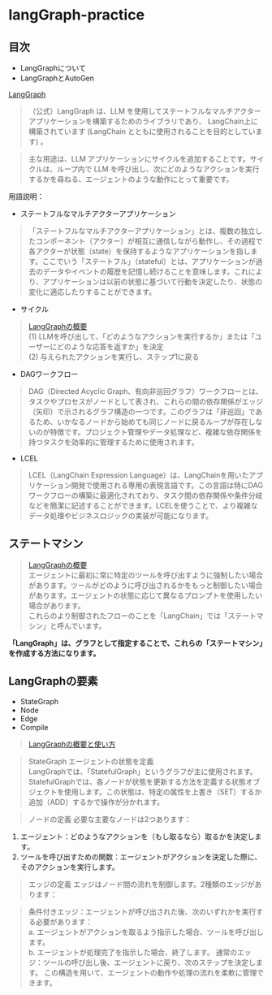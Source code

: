 # langGraph-practice

## 目次
* LangGraphについて
* LangGraphとAutoGen

[LangGraph](https://python.langchain.com/docs/langgraph/)
> （公式）LangGraph は、LLM を使用してステートフルなマルチアクター アプリケーションを構築するためのライブラリであり、 LangChain上に構築されています (LangChain とともに使用されることを目的としています) 。

> 主な用途は、LLM アプリケーションにサイクルを追加することです。サイクルは、ループ内で LLM を呼び出し、次にどのようなアクションを実行するかを尋ねる、エージェントのような動作にとって重要です。

用語説明：

* ステートフルなマルチアクターアプリケーション
> 「ステートフルなマルチアクターアプリケーション」とは、複数の独立したコンポーネント（アクター）が相互に通信しながら動作し、その過程で各アクターが状態（state）を保持するようなアプリケーションを指します。ここでいう「ステートフル」（stateful）とは、アプリケーションが過去のデータやイベントの履歴を記憶し続けることを意味します。これにより、アプリケーションは以前の状態に基づいて行動を決定したり、状態の変化に適応したりすることができます。

* サイクル
> [LangGraphの概要](https://note.com/npaka/n/n01954b4c649e)\
(1) LLMを呼び出して、「どのようなアクションを実行するか」または「ユーザーにどのような応答を返すか」を決定\
(2) 与えられたアクションを実行し、ステップ1に戻る

* DAGワークフロー
> DAG（Directed Acyclic Graph、有向非巡回グラフ）ワークフローとは、タスクやプロセスがノードとして表され、これらの間の依存関係がエッジ（矢印）で示されるグラフ構造の一つです。このグラフは「非巡回」であるため、いかなるノードから始めても同じノードに戻るループが存在しないのが特徴です。プロジェクト管理やデータ処理など、複雑な依存関係を持つタスクを効率的に管理するために使用されます。

* LCEL
> LCEL（LangChain Expression Language）は、LangChainを用いたアプリケーション開発で使用される専用の表現言語です。この言語は特にDAGワークフローの構築に最適化されており、タスク間の依存関係や条件分岐などを簡潔に記述することができます。LCELを使うことで、より複雑なデータ処理やビジネスロジックの実装が可能になります。

## ステートマシン
>[LangGraphの概要](https://note.com/npaka/n/n01954b4c649e)\
エージェントに最初に常に特定のツールを呼び出すように強制したい場合があります。ツールがどのように呼び出されるかをもっと制御したい場合があります。エージェントの状態に応じて異なるプロンプトを使用したい場合があります。\
これらのより制御されたフローのことを「LangChain」では「ステートマシン」と呼んでいます。


**「LangGraph」は、グラフとして指定することで、これらの「ステートマシン」を作成する方法になります。**

## LangGraphの要素
* StateGraph
* Node
* Edge
* Compile


> [LangGraphの概要と使い方](https://zenn.dev/umi_mori/books/prompt-engineer/viewer/langgraph)

> StateGraph エージェントの状態を定義\
LangGraphでは、「StatefulGraph」というグラフが主に使用されます。StatefulGraphでは、各ノードが状態を更新する方法を定義する状態オブジェクトを使用します。この状態は、特定の属性を上書き（SET）するか追加（ADD）するかで操作が分かれます。

> ノードの定義
必要な主要なノードは2つあります：
1. エージェント：どのようなアクションを（もし取るなら）取るかを決定します。
2. ツールを呼び出すための関数：エージェントがアクションを決定した際に、そのアクションを実行します。

> エッジの定義 エッジはノード間の流れを制御します。2種類のエッジがあります：

>条件付きエッジ：エージェントが呼び出された後、次のいずれかを実行する必要があります：\
a. エージェントがアクションを取るよう指示した場合、ツールを呼び出します。\
b. エージェントが処理完了を指示した場合、終了します。
通常のエッジ：ツールの呼び出し後、エージェントに戻り、次のステップを決定します。
この構造を用いて、エージェントの動作や処理の流れを柔軟に管理できます。
